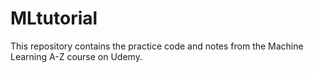 # MLtutorial
This repository contains the practice code and notes from the Machine Learning A-Z course on Udemy. 
